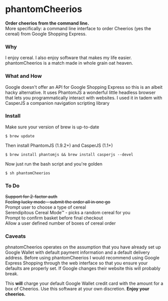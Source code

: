 phantomCheerios
===
  
**Order cheerios from the command line.**  
More specifically: a command line interface to order Cheerios (yes the cereal) from Google Shopping Express.  

### Why
I enjoy cereal. I also enjoy software that makes my life easier. phantomCheerios is a match made in whole grain oat heaven.

### What and How  

Google doesn't offer an API for Google Shopping Express so this is an albeit hacky alternative. It uses PhantomJS a wonderful little headless browser that lets you programmatically interact with websites. I used it in tadem with CasperJS a companion navigation scripting library 

### Install  
Make sure your version of brew is up-to-date  

    $ brew update  

Then install PhantomJS (1.9.2+) and CasperJS (1.1+)

    $ brew install phantomjs && brew install casperjs --devel

Now just run the bash script and you're golden

    $ sh phantomCheerios

  
### To Do  
~~Support for 2-factor auth~~  
~~Feeling lucky mode - submit the order all in one go~~  
Prompt user to choose a type of cereal  
Serendipitous Cereal Mode™ - picks a random cereal for you  
Prompt to confirm basket before final checkout  
Allow a user defined number of boxes of cereal order  


### Caveats  
phnatomCheerios operates on the assumption that you have already set up Google Wallet with default payment information and a default delivery address. Before using phantomCheerios I would recommend using Google Express Shopping through the web interface so that you ensure your defaults are properly set. If Google changes their website this will probably break. 
  
This **will** charge your default Google Wallet credit card with the amount for a box of Cheerios. Use this software at your own discretion. **Enjoy your cheerios.**
  